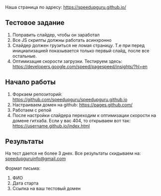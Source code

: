 Наша страница по адресу: https://speedupguru.github.io/

Тестовое задание
-----------------------------------

1) Поправить слайдер, чтобы он заработал
2) Все JS скрипты должны работать асинхронно
3) Слайдер должен грузиться не ломая страницу. Т.е при перед инициализацией показывается только первый слайд, после все остальные.
4) Оптимизация скорости загрузки. Тестируем здесь: https://developers.google.com/speed/pagespeed/insights/?hl=en


Начало работы
-----------------------------------

1) Форкаем репозиторий: https://github.com/speedupguru/speedupguru.github.io
2) Настраиваем домен на github: https://pages.github.com/
3) Работаем с репой
4) После настройки слайдера переходим к оптимизации скорости на домене гитхаба. Если у вас 404, то открываем вот так: https://username.github.io/index.html

Результаты
-----------------------------------
На тест дается не более 3 днех. Все результаты скидываем на: speedupguruinfo@gmail.com

Формат письма:

1) ФИО
2) Дата старта
3) Ссылка на ваш тестовый домен
